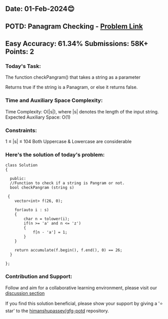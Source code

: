 ## Date: 01-Feb-2024😊

## POTD: Panagram Checking - [Problem Link](https://www.geeksforgeeks.org/problems/pangram-checking-1587115620/1)

## Easy          Accuracy: 61.34%        Submissions: 58K+               Points: 2

### Today's Task:

The function checkPangram() that takes a string as a parameter 

Returns true if the string is a Panagram, 
  or 
else it returns false.

### Time and Auxiliary Space Complexity:

Time Complexity: O(|s|), where |s| denotes the length of the input string.
Expected Auxiliary Space: O(1)

### Constraints:
1 ≤ |s| ≤ 104
Both Uppercase & Lowercase are considerable


### Here's the solution of today's problem:
   
    class Solution
    {
     
      public:
      //Function to check if a string is Pangram or not.
      bool checkPangram (string s) 
     
     {
        vector<int> f(26, 0);      
        
        for(auto i : s)
        {
            char n = tolower(i);         
            if(n >= 'a' and n <= 'z')
            {
                f[n - 'a'] = 1;
            }
        }
        
        return accumulate(f.begin(), f.end(), 0) == 26; 
      }
    
    };

### Contribution and Support:

Follow and aim for a collaborative learning environment, please visit our [discussion section](https://github.com/himanshupassey/gfg-potd/discussions)

If you find this solution beneficial, please show your support by giving a '⭐ star' to the [himanshupassey/gfg-potd](https://github.com/himanshupassey/gfg-potd) repository.
